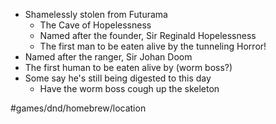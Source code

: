 - Shamelessly stolen from Futurama
	- The Cave of Hopelessness
	- Named after the founder, Sir Reginald Hopelessness
	- The first man to be eaten alive by the tunneling Horror!
- Named after the ranger, Sir Johan Doom
- The first human to be eaten alive by (worm boss?)
- Some say he's still being digested to this day
	- Have the worm boss cough up the skeleton

#games/dnd/homebrew/location